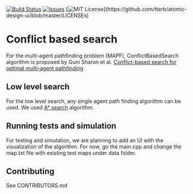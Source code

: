[![Build Status](https://travis-ci.org/dwyl/esta.svg?branch=master)](https://travis-ci.org/dwyl/esta)
[![Issues](https://img.shields.io/github/issues-raw/tterb/PlayMusic.svg?maxAge=25000)](https://github.com/tterb/Hyde/issues)
[![MIT License](https://img.shields.io/apm/l/atomic-design-ui.svg?)](https://github.com/tterb/atomic-design-ui/blob/master/LICENSEs)

# Conflict based search 

For the multi-agent pathfinding problem (MAPF), ConflictBasedSearch algorithm is proposed by Guni Sharon et al. 
[Conflict-based search for optimal multi-agent pathfinding](http://faculty.cse.tamu.edu/guni/Papers/CBS-AIJ15.pdf)

## Low level search

For the low level search, any single agent path finding algorithm can be used. We used 
[A* search](https://www.geeksforgeeks.org/a-search-algorithm/) algorithm.

## Running tests and simulation

For testing and simulation, we are planning to add an UI with the visualization of the algorithm. For now, go the main.cpp and change the
map.txt file with existing test maps under data folder.

## Contributing
See CONTRIBUTORS.md

